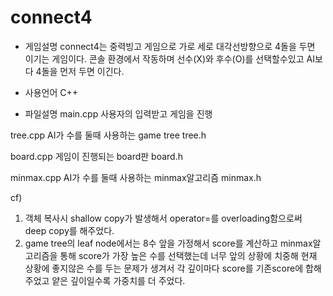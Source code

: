 # connect4


* 게임설명
connect4는 중력빙고 게임으로 가로 세로 대각선방향으로 4돌을 두면 이기는 게임이다.
콘솔 환경에서 작동하며 선수(X)와 후수(O)를 선택할수있고 AI보다 4돌을 먼저 두면 이긴다.

* 사용언어 
C++

* 파일설명
main.cpp  사용자의 입력받고 게임을 진행

tree.cpp  AI가 수를 둘때 사용하는 game tree 
tree.h 

board.cpp  게임이 진행되는 board판
board.h

minmax.cpp  AI가 수를 둘때 사용하는 minmax알고리즘 
minmax.h

cf) 
1. 객체 복사시 shallow copy가 발생해서 operator=를 overloading함으로써 deep copy를 해주었다.
2. game tree의 leaf node에서는 8수 앞을 가정해서 score를 계산하고 minmax알고리즘을 통해 score가
가장 높은 수를 선택했는데 너무 앞의 상황에 치중해 현재 상황에 좋지않은 수를 두는 문제가 생겨서 
각 깊이마다 score를 기존score에 합해주었고 얕은 깊이일수록 가중치를 더 주었다.



